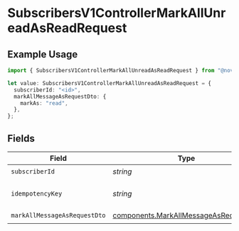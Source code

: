 # SubscribersV1ControllerMarkAllUnreadAsReadRequest

## Example Usage

```typescript
import { SubscribersV1ControllerMarkAllUnreadAsReadRequest } from "@novu/api/models/operations";

let value: SubscribersV1ControllerMarkAllUnreadAsReadRequest = {
  subscriberId: "<id>",
  markAllMessageAsRequestDto: {
    markAs: "read",
  },
};
```

## Fields

| Field                                                                                          | Type                                                                                           | Required                                                                                       | Description                                                                                    |
| ---------------------------------------------------------------------------------------------- | ---------------------------------------------------------------------------------------------- | ---------------------------------------------------------------------------------------------- | ---------------------------------------------------------------------------------------------- |
| `subscriberId`                                                                                 | *string*                                                                                       | :heavy_check_mark:                                                                             | N/A                                                                                            |
| `idempotencyKey`                                                                               | *string*                                                                                       | :heavy_minus_sign:                                                                             | A header for idempotency purposes                                                              |
| `markAllMessageAsRequestDto`                                                                   | [components.MarkAllMessageAsRequestDto](../../models/components/markallmessageasrequestdto.md) | :heavy_check_mark:                                                                             | N/A                                                                                            |